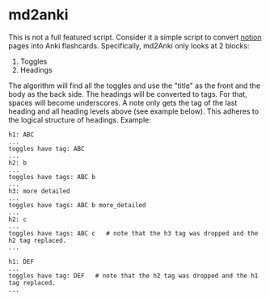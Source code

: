 # md2anki
This is not a full featured script. Consider it a simple script to convert [notion](https://www.notion.so/) pages into Anki flashcards. Specifically, md2Anki only looks at 2 blocks:
1) Toggles
2) Headings

The algorithm will find all the toggles and use the "title" as the front and the body as the back side.
The headings will be converted to tags. For that, spaces will become underscores. A note only gets the tag of the last heading and all heading levels above (see example below). This adheres to the logical structure of headings. 
Example:
```
h1: ABC
...
toggles have tag: ABC
...
h2: b
...
toggles have tags: ABC b
...
h3: more detailed 
...
toggles have tags: ABC b more_detailed
...
h2: c
...
toggles have tags: ABC c   # note that the h3 tag was dropped and the h2 tag replaced.
...

h1: DEF
...
toggles have tag: DEF   # note that the h2 tag was dropped and the h1 tag replaced.
...

``` 